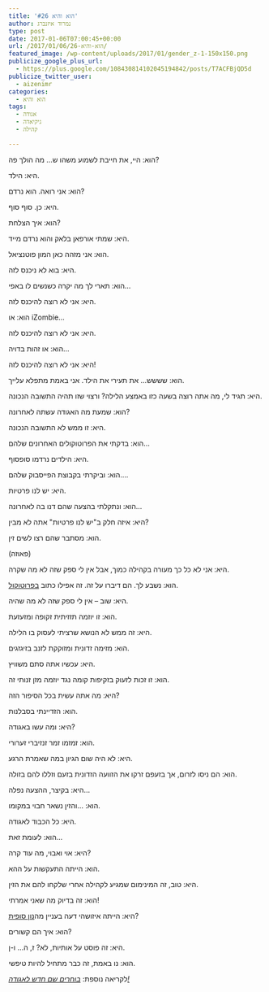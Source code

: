 ```yaml
---
title: 'הוא והיא #26'
author: נמרוד איזנברג
type: post
date: 2017-01-06T07:00:45+00:00
url: /2017/01/06/הוא-והיא-26/
featured_image: /wp-content/uploads/2017/01/gender_z-1-150x150.png
publicize_google_plus_url:
  - https://plus.google.com/108430814102045194842/posts/T7ACFBjQD5d
publicize_twitter_user:
  - aizenimr
categories:
  - הוא והיא
tags:
  - אגודה
  - גיקיאדה
  - קהילה

---
```

הוא: היי, את חייבת לשמוע משהו ש&#8230; מה הולך פה?

היא: הילד.

הוא: אני רואה. הוא נרדם?

היא: כן. סוף סוף.

הוא: איך הצלחת?

היא: שמתי אורפאן בלאק והוא נרדם מייד.

הוא: אני מזהה כאן המון פוטנציאל.

היא: בוא לא ניכנס לזה.

הוא: תארי לך מה יקרה כשנשים לו באפי&#8230;

היא: אני לא רוצה להיכנס לזה.

הוא: או iZombie&#8230;

היא: אני לא רוצה להיכנס לזה.

הוא: או זהות בדויה&#8230;

היא: אני לא רוצה להיכנס לזה!

הוא: שששש&#8230; את תעירי את הילד. אני באמת מתפלא עלייך.

היא: תגיד לי, מה אתה רוצה בשעה כזו באמצע הלילה? ורצוי שזו תהיה התשובה הנכונה.

הוא: שמעת מה האגודה עשתה לאחרונה?

היא: זו ממש לא התשובה הנכונה.

הוא: בדקתי את הפרוטוקולים האחרונים שלהם&#8230;

היא: הילדים נרדמו סופסוף.

הוא: וביקרתי בקבוצת הפייסבוק שלהם&#8230;.

היא: יש לנו פרטיות.

הוא: ונתקלתי בהצעה שהם דנו בה לאחרונה&#8230;

היא: איזה חלק ב"יש לנו פרטיות" אתה לא מבין?

הוא: מסתבר שהם רצו לשים זין.

(פאוזה)

היא: אני לא כל כך מעורה בקהילה כמוך, אבל אין לי ספק שזה לא מה שקרה.

הוא: נשבע לך. הם דיברו על זה. זה אפילו כתוב [בפרוטוקול][1].

היא: שוב &#8211; אין לי ספק שזה לא מה שהיה.

הוא: זו יוזמה תזזיתית זקופה ומזעזעת.

היא: זה ממש לא הנושא שרציתי לעסוק בו הלילה.

הוא: מזימה זדונית ומזוקקת לזנב בזיגזגים.

היא: עכשיו אתה סתם משוויץ.

הוא: זו זכות לזעוק בזקיפות קומה נגד יוזמה מזן זנותי זה.

היא: מה אתה עשית בכל הסיפור הזה?

הוא: הזדיינתי בסבלנות.

היא: ומה עשו באגודה?

הוא: זמזמו זמר זנזיברי זערורי.

היא: לא היה שום הגיון במה שאמרת הרגע.

הוא: הם ניסו לזרום, אך בזעפם זרקו את הזוועה הזדונית בזעם וזללו להם בזולה.

היא: בקיצר, ההצעה נפלה&#8230;

הוא: &#8230;והזין נשאר חבוי במקומו.

היא: כל הכבוד לאגודה.

הוא: לעומת זאת&#8230;

היא: אוי ואבוי, מה עוד קרה?

הוא: הייתה התעקשות על ההא.

היא: טוב, זה המינימום שמגיע לקהילה אחרי שלקחו להם את הזין.

הוא: זה בדיוק מה שאני אמרתי!

היא: הייתה איזושהי דעה בעניין מה[נון סופית][2]?

הוא: איך הם קשורים?

היא: זה פוסט על אותיות, לא? ז, ה&#8230; ו-ן.

הוא: נו באמת, זה כבר מתחיל להיות טיפשי.

לקריאה נוספת: [_בוחרים שם חדש לאגודה!_][3]

 [1]: http://www.sf-f.org.il/archives/1653
 [2]: /2015/08/05/%d7%94%d7%95%d7%90-%d7%95%d7%94%d7%99%d7%90-2/
 [3]: /2016/08/14/%d7%94%d7%95%d7%90-%d7%95%d7%94%d7%99%d7%90-18/